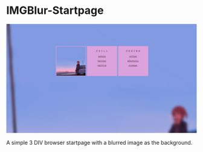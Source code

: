 # IMGBlur-Startpage

![IMGBlur-Startpage](images/preview.png)

A simple 3 DIV browser startpage with a blurred image as the background.